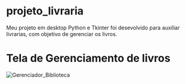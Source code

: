 # projeto_livraria
 Meu projeto em desktop Python e Tkinter foi desevolvido para auxiliar livrarias, com objetivo de gerenciar os livros. 
 
 # Tela de Gerenciamento de livros
![Gerenciador_Biblioteca](https://github.com/educador/projeto_livraria/assets/3937688/da900a38-e596-4631-a036-61caea8a7559)
